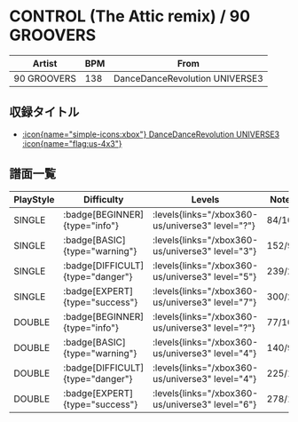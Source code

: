 # CONTROL (The Attic remix) / 90 GROOVERS

|Artist|BPM|From|
|------|---|----|
|90 GROOVERS|138|DanceDanceRevolution UNIVERSE3|

## 収録タイトル

- [:icon{name="simple-icons:xbox"} DanceDanceRevolution UNIVERSE3 :icon{name="flag:us-4x3"}](/xbox360-us/universe3)

## 譜面一覧

|PlayStyle|Difficulty|Levels|Notes|Movie|
|---------|----------|------|-----|-----|
|SINGLE| :badge[BEGINNER]{type="info"}| :levels{links="/xbox360-us/universe3" level="?"}|84/10||
|SINGLE| :badge[BASIC]{type="warning"}| :levels{links="/xbox360-us/universe3" level="3"}|152/9||
|SINGLE| :badge[DIFFICULT]{type="danger"}| :levels{links="/xbox360-us/universe3" level="5"}|239/23||
|SINGLE| :badge[EXPERT]{type="success"}| :levels{links="/xbox360-us/universe3" level="7"}|300/22||
|DOUBLE| :badge[BEGINNER]{type="info"}| :levels{links="/xbox360-us/universe3" level="?"}|77/10||
|DOUBLE| :badge[BASIC]{type="warning"}| :levels{links="/xbox360-us/universe3" level="4"}|140/9||
|DOUBLE| :badge[DIFFICULT]{type="danger"}| :levels{links="/xbox360-us/universe3" level="4"}|225/10||
|DOUBLE| :badge[EXPERT]{type="success"}| :levels{links="/xbox360-us/universe3" level="6"}|278/1||
